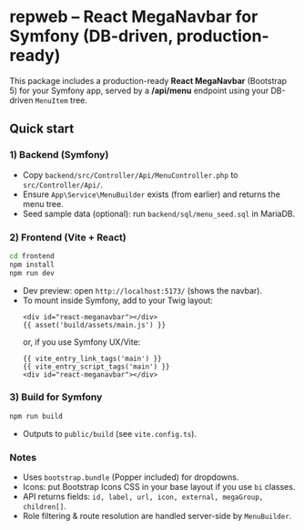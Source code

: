 
# repweb – React MegaNavbar for Symfony (DB-driven, production-ready)

This package includes a production-ready **React MegaNavbar** (Bootstrap 5) for your Symfony app,
served by a **/api/menu** endpoint using your DB-driven `MenuItem` tree.

## Quick start

### 1) Backend (Symfony)
- Copy `backend/src/Controller/Api/MenuController.php` to `src/Controller/Api/`.
- Ensure `App\Service\MenuBuilder` exists (from earlier) and returns the menu tree.
- Seed sample data (optional): run `backend/sql/menu_seed.sql` in MariaDB.

### 2) Frontend (Vite + React)
```bash
cd frontend
npm install
npm run dev
```
- Dev preview: open `http://localhost:5173/` (shows the navbar).
- To mount inside Symfony, add to your Twig layout:
  ```twig
  <div id="react-meganavbar"></div>
  {{ asset('build/assets/main.js') }}
  ```
  or, if you use Symfony UX/Vite:
  ```twig
  {{ vite_entry_link_tags('main') }}
  {{ vite_entry_script_tags('main') }}
  <div id="react-meganavbar"></div>
  ```

### 3) Build for Symfony
```bash
npm run build
```
- Outputs to `public/build` (see `vite.config.ts`).

### Notes
- Uses `bootstrap.bundle` (Popper included) for dropdowns.
- Icons: put Bootstrap Icons CSS in your base layout if you use `bi` classes.
- API returns fields: `id, label, url, icon, external, megaGroup, children[]`.
- Role filtering & route resolution are handled server-side by `MenuBuilder`.
